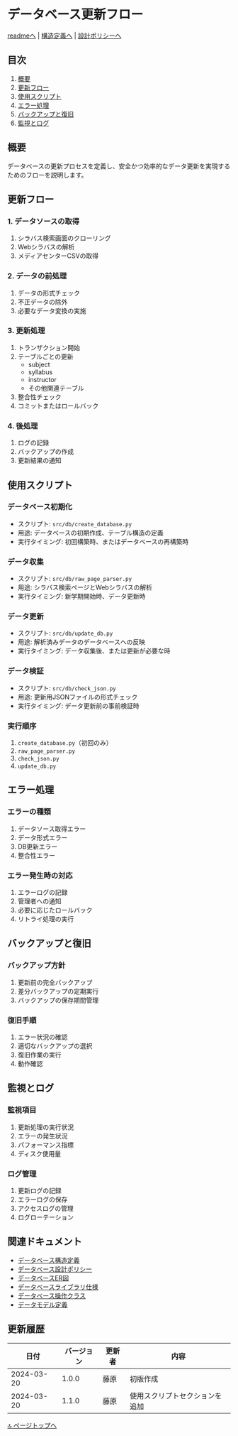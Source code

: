 # データベース更新フロー

[readmeへ](../../README.md) | [構造定義へ](structure.md) | [設計ポリシーへ](policy.md)

## 目次
1. [概要](#概要)
2. [更新フロー](#更新フロー)
3. [使用スクリプト](#使用スクリプト)
4. [エラー処理](#エラー処理)
5. [バックアップと復旧](#バックアップと復旧)
6. [監視とログ](#監視とログ)

## 概要
データベースの更新プロセスを定義し、安全かつ効率的なデータ更新を実現するためのフローを説明します。

## 更新フロー

### 1. データソースの取得
1. シラバス検索画面のクローリング
2. Webシラバスの解析
3. メディアセンターCSVの取得

### 2. データの前処理
1. データの形式チェック
2. 不正データの除外
3. 必要なデータ変換の実施

### 3. 更新処理
1. トランザクション開始
2. テーブルごとの更新
   - subject
   - syllabus
   - instructor
   - その他関連テーブル
3. 整合性チェック
4. コミットまたはロールバック

### 4. 後処理
1. ログの記録
2. バックアップの作成
3. 更新結果の通知

## 使用スクリプト

### データベース初期化
- スクリプト: `src/db/create_database.py`
- 用途: データベースの初期作成、テーブル構造の定義
- 実行タイミング: 初回構築時、またはデータベースの再構築時

### データ収集
- スクリプト: `src/db/raw_page_parser.py`
- 用途: シラバス検索ページとWebシラバスの解析
- 実行タイミング: 新学期開始時、データ更新時

### データ更新
- スクリプト: `src/db/update_db.py`
- 用途: 解析済みデータのデータベースへの反映
- 実行タイミング: データ収集後、または更新が必要な時

### データ検証
- スクリプト: `src/db/check_json.py`
- 用途: 更新用JSONファイルの形式チェック
- 実行タイミング: データ更新前の事前検証時

### 実行順序
1. `create_database.py`（初回のみ）
2. `raw_page_parser.py`
3. `check_json.py`
4. `update_db.py`

## エラー処理

### エラーの種類
1. データソース取得エラー
2. データ形式エラー
3. DB更新エラー
4. 整合性エラー

### エラー発生時の対応
1. エラーログの記録
2. 管理者への通知
3. 必要に応じたロールバック
4. リトライ処理の実行

## バックアップと復旧

### バックアップ方針
1. 更新前の完全バックアップ
2. 差分バックアップの定期実行
3. バックアップの保存期間管理

### 復旧手順
1. エラー状況の確認
2. 適切なバックアップの選択
3. 復旧作業の実行
4. 動作確認

## 監視とログ

### 監視項目
1. 更新処理の実行状況
2. エラーの発生状況
3. パフォーマンス指標
4. ディスク使用量

### ログ管理
1. 更新ログの記録
2. エラーログの保存
3. アクセスログの管理
4. ログローテーション

## 関連ドキュメント
- [データベース構造定義](structure.md)
- [データベース設計ポリシー](policy.md)
- [データベースER図](er.md)
- [データベースライブラリ仕様](python.md)
- [データベース操作クラス](../python/database.md)
- [データモデル定義](../python/models.md)

## 更新履歴

| 日付 | バージョン | 更新者 | 内容 |
|------|------------|--------|------|
| 2024-03-20 | 1.0.0 | 藤原 | 初版作成 |
| 2024-03-20 | 1.1.0 | 藤原 | 使用スクリプトセクションを追加 |

[🔝 ページトップへ](#データベース更新フロー)